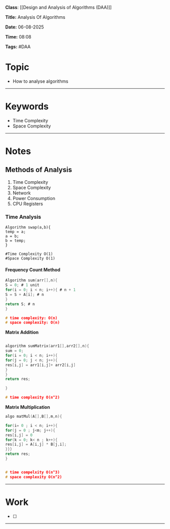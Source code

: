 **Class**: [[Design and Analysis of Algorithms (DAA)]]

**Title:** Analysis Of Algorithms

**Date:** 06-08-2025

**Time:** 08:08

**Tags:** #DAA

# Topic

- How to analyse algorithms

---
# Keywords

- Time Complexity
- Space Complexity


--- 
# Notes

## Methods of Analysis

1. Time Complexity
2. Space Complexity
3. Network
4. Power Consumption
5. CPU Registers

### Time Analysis


```
Algorithm swap(a,b){ 
temp = a;
a = b;
b = temp;
}

#Time Complexity O(1) 
#Space Complexity O(1)
```


#### Frequency Count Method

```c
Algorithm sum(arr[],n){
S = 0; # 1 unit
for(i = 0; i < n; i++){ # n + 1
S = S + A[i]; # n
}
return S; # n 
}

# time complexity: O(n)
# space complexity: O(n)


```

**Matrix Addition**
```c

algorithm sumMatrix(arr1[],arr2[],n){
sum = 0;
for(i = 0; i < n; i++){
for(j = 0; j < n; j++){
res[i,j] = arr1[i,j]+ arr2[i,j]
}
}
return res;

}

# time complexity O(n^2)
```

**Matrix Multiplication**
```c
algo matMul(A[],B[],m,n){

for(i= 0 ; i < n; i++){
for(j = 0 ; j<m; j++){
res[i,j] = 0
for(k = 0; k< n ; k++){
res[i,j] = A[i,j] * B[j,i];
}}}
return res;
}


# time compelxity O(n^3)
# space complexity O(n^2)
```



---
# Work

- [ ] 

---
